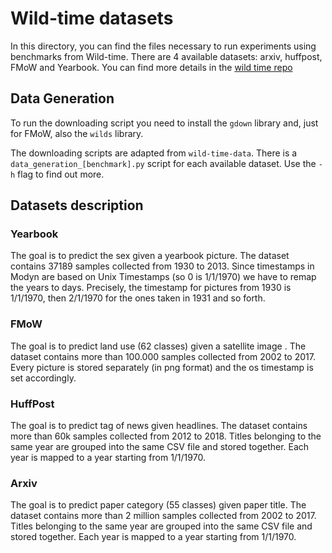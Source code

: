 # Wild-time datasets

In this directory, you can find the files necessary to run experiments using benchmarks from Wild-time. There are 4 available
datasets: arxiv, huffpost, FMoW and Yearbook. You can find more details in the [wild time repo](https://github.com/huaxiuyao/Wild-Time)

## Data Generation
To run the downloading script you need to install the `gdown` library and, just for FMoW, also the `wilds` library. 

The downloading scripts are adapted from `wild-time-data`. 
There is a `data_generation_[benchmark].py` script for each available dataset. 
Use the `-h` flag to find out more.



## Datasets description

### Yearbook
The goal is to predict the sex given a  yearbook picture. The dataset contains 37189 samples collected from 1930 to 2013. Since timestamps in Modyn are based on 
Unix Timestamps (so 0 is 1/1/1970) we have to remap the years to days. Precisely, the timestamp for pictures from 1930 is
1/1/1970, then 2/1/1970 for the ones taken in 1931 and so forth. 

### FMoW
The goal is to predict land use (62 classes) given a satellite image . The dataset contains more than 100.000 samples collected from 2002 to 2017. Every picture is stored
separately (in png format) and the os timestamp is set accordingly.

### HuffPost
The goal is to predict tag of news given headlines. The dataset contains more than 60k samples collected from 2012 to 2018. Titles belonging to the same year are grouped 
into the same CSV file and stored together. Each year is mapped to a year starting from 1/1/1970.

### Arxiv
The goal is to predict paper category (55 classes) given paper title. The dataset contains more than 2 million samples collected from 2002 to 2017. Titles belonging to the same year are grouped 
into the same CSV file and stored together. Each year is mapped to a year starting from 1/1/1970.